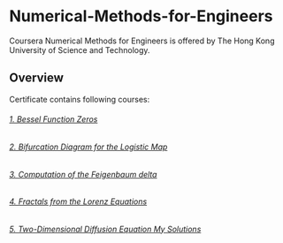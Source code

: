 # **Numerical-Methods-for-Engineers**
Coursera Numerical Methods for Engineers is offered by The Hong Kong University of Science and Technology.
## **Overview**
Certificate contains following courses:
###### [1. Bessel Function Zeros](https://github.com/Serena6688/Numerical-Methods-for-Engineers/blob/main/Bessel%20Function%20Zeros)
###### [2. Bifurcation Diagram for the Logistic Map](https://github.com/Serena6688/Numerical-Methods-for-Engineers/blob/main/Bifurcation%20Diagram%20for%20the%20Logistic%20Map)
###### [3. Computation of the Feigenbaum delta](https://github.com/Serena6688/Numerical-Methods-for-Engineers/blob/main/Computation%20of%20the%20Feigenbaum%20delta)
###### [4. Fractals from the Lorenz Equations](https://github.com/Serena6688/Numerical-Methods-for-Engineers/blob/main/Fractals%20from%20the%20Lorenz%20Equations)
###### [5. Two-Dimensional Diffusion Equation My Solutions](https://github.com/Serena6688/Numerical-Methods-for-Engineers/blob/main/Two-Dimensional%20Diffusion%20Equation%20My%20Solutions)
